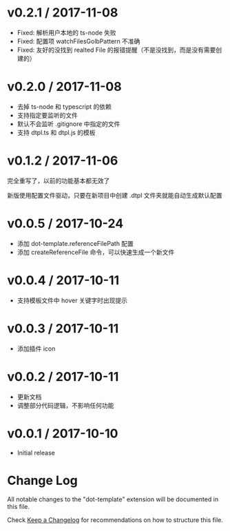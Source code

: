 v0.2.1 / 2017-11-08
===================

* Fixed: 解析用户本地的 ts-node 失败
* Fixed: 配置项 watchFilesGolbPattern 不准确
* Fixed: 友好的没找到 realted File 的报错提醒（不是没找到，而是没有需要创建的）


v0.2.0 / 2017-11-08
===================

* 去掉 ts-node 和 typescript 的依赖
* 支持指定要监听的文件
* 默认不会监听 .gitignore 中指定的文件
* 支持 dtpl.ts 和 dtpl.js 的模板

v0.1.2 / 2017-11-06
===================

完全重写了，以前的功能基本都无效了

新版使用配置文件驱动，只要在新项目中创建 .dtpl 文件夹就能自动生成默认配置


v0.0.5 / 2017-10-24
===================

- 添加 dot-template.referenceFilePath 配置
- 添加 createReferenceFile 命令，可以快速生成一个新文件

v0.0.4 / 2017-10-11
===================

- 支持模板文件中 hover 关键字时出现提示

v0.0.3 / 2017-10-11
===================

- 添加插件 icon

v0.0.2 / 2017-10-11
===================

- 更新文档
- 调整部分代码逻辑，不影响任何功能


v0.0.1 / 2017-10-10
===================

- Initial release


Change Log
===================
All notable changes to the "dot-template" extension will be documented in this file.

Check [Keep a Changelog](http://keepachangelog.com/) for recommendations on how to structure this file.

